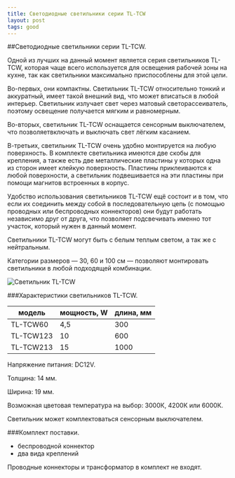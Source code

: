 ```yaml
---
title: Светодиодные светильники серии TL-TCW
layout: post
tags: good
---
```

##Светодиодные светильники серии TL-TCW.

Одной из лучших на данный момент является серия светильников TL-TCW, которая чаще всего используется для освещения рабочей зоны на кухне, так как светильники максимально приспособлены для этой цели.

Во-первых, они компактны. Светильник TL-TCW относительно тонкий и аккуратный, имеет такой внешний вид, что может вписаться в любой интерьер. Светильник излучает свет через матовый светорассеиватель, поэтому освещение получается мягким и равномерным.

Во-вторых, светильник TL-TCW оснащается сенсорным выключателем, что позволяетвключать и выключать свет лёгким касанием.

В-третьих, светильник TL-TCW очень удобно монтируется на любую поверхность. В комплекте светильника имеются две скобы для крепления, а также есть две металлические пластины у которых одна из сторон имеет клейкую поверхность. Пластины приклеиваются к любой поверхности, а светильник подвешивается на эти пластины при помощи магнитов встроенных в корпус.

Удобство использования светильников TL-TCW ещё состоит и в том, что если их соединить между собой в последовательную цепь (с помощью проводных или беспроводных коннекторов) они будут работать независимо друг от друга, что позволяет подсвечивать именно тот участок, который нужен в данный момент.

Светильники TL-TCW могут быть с белым теплым светом, а так же с нейтральным.

Категории размеров — 30, 60 и 100 см — позволяют монтировать светильники в любой подходящей комбинации.

![Светильник TL-TCW](/quantares/images/posts/2014/09-01-tl-tcw.jpg)

###Характеристики светильников TL-TCW.

| модель | мощность, W | длина, мм |
| - | - | - |
| TL-TCW60 | 4,5 | 300 |
| TL-TCW123 | 10 | 600 |
| TL-TCW213 | 15 | 1000 |

Напряжение питания: DC12V.

Толщина: 14 мм.

Ширина: 19 мм.

Возможная цветовая температура на выбор: 3000К, 4200К или 6000К.

Светильник может комплектоваться сенсорным выключателем.

###Комплект поставки.

+ беспроводной коннектор
+ два вида креплений

Проводные коннекторы и трансформатор в комплект не входят.
